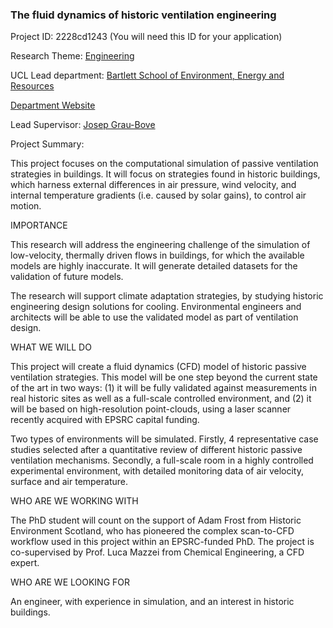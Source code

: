 ### The fluid dynamics of historic ventilation engineering

Project ID: 2228cd1243
(You will need this ID for your application)

Research Theme: [Engineering](../themes/engineering.md)

UCL Lead department: [Bartlett School of Environment, Energy and Resources](../departments/bartlett-school-of-environment-energy-and-resources.md)

[Department Website](https://www.ucl.ac.uk/bartlett/bartlett-school-environment-energy-and-resources)

Lead Supervisor: [Josep Grau-Bove](https://profiles.ucl.ac.uk/33855)

Project Summary:

This project focuses on the computational simulation of passive ventilation strategies in buildings.  It will focus on strategies found in historic buildings, which harness external differences in air pressure, wind velocity, and internal temperature gradients (i.e. caused by solar gains), to control air motion.   

IMPORTANCE

This research will address the engineering challenge of the simulation of low-velocity, thermally driven flows in buildings, for which the available models are highly inaccurate. It will generate detailed datasets for the validation of future models.   

The research will support climate adaptation strategies, by studying historic engineering design solutions for cooling. Environmental engineers and architects will be able to use the validated model as part of ventilation design.   

WHAT WE WILL DO

This project will create a fluid dynamics (CFD) model of historic passive ventilation strategies. This model will be one step beyond the current state of the art in two ways: (1)  it will be fully validated against measurements in real historic sites as well as a full-scale controlled environment, and (2) it will be based on high-resolution point-clouds, using a laser scanner recently acquired with EPSRC capital funding.  

Two types of environments will be simulated. Firstly, 4 representative case studies selected after a quantitative review of different historic passive ventilation mechanisms. Secondly, a full-scale room in a highly controlled experimental environment, with detailed monitoring data of air velocity, surface and air temperature.  

WHO ARE WE WORKING WITH 

The PhD student will count on the support of Adam Frost from Historic Environment Scotland, who has pioneered the complex scan-to-CFD workflow used in this project within an EPSRC-funded PhD.  The project is co-supervised by Prof. Luca Mazzei from Chemical Engineering, a CFD expert.

WHO ARE WE LOOKING FOR

An engineer, with experience in simulation, and an interest in historic buildings.
